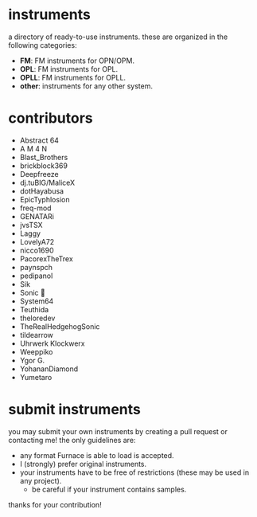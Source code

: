 # instruments

a directory of ready-to-use instruments.
these are organized in the following categories:

- **FM**: FM instruments for OPN/OPM.
- **OPL**: FM instruments for OPL.
- **OPLL**: FM instruments for OPLL.
- **other**: instruments for any other system.

# contributors

- Abstract 64
- A M 4 N
- Blast\_Brothers
- brickblock369
- Deepfreeze
- dj.tuBIG/MaliceX
- dotHayabusa
- EpicTyphlosion
- freq-mod
- GENATARi
- jvsTSX
- Laggy
- LovelyA72
- nicco1690
- PacorexTheTrex
- paynspch
- pedipanol
- Sik
- Sonic 🦔
- System64
- Teuthida
- theloredev
- TheRealHedgehogSonic
- tildearrow
- Uhrwerk Klockwerx
- Weeppiko
- Ygor G.
- YohananDiamond
- Yumetaro

# submit instruments

you may submit your own instruments by creating a pull request or contacting me! the only guidelines are:

- any format Furnace is able to load is accepted.
- I (strongly) prefer original instruments.
- your instruments have to be free of restrictions (these may be used in any project).
  - be careful if your instrument contains samples.

thanks for your contribution!
